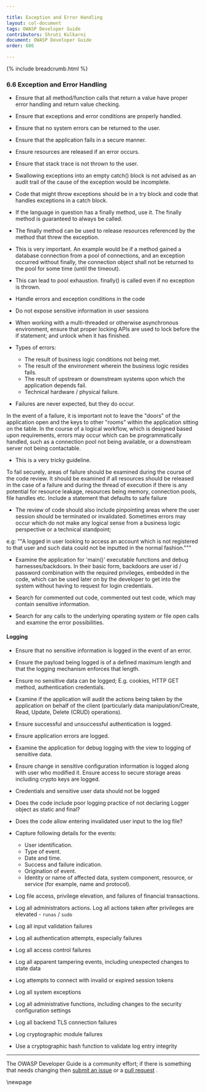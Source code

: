 ```yaml
---

title: Exception and Error Handling
layout: col-document
tags: OWASP Developer Guide
contributors: Shruti Kulkarni
document: OWASP Developer Guide
order: 606

---
```


{% include breadcrumb.html %}

### 6.6 Exception and Error Handling

* Ensure that all method/function calls that return a value have proper error handling and return value checking.
* Ensure that exceptions and error conditions are properly handled.
* Ensure that no system errors can be returned to the user.
* Ensure that the application fails in a secure manner.
* Ensure resources are released if an error occurs.
* Ensure that stack trace is not thrown to the user.
* Swallowing exceptions into an empty catch() block is not advised as an audit trail
    of the cause of the exception would be incomplete.
* Code that might throw exceptions should be in a try block and code that handles exceptions in a catch block.
* If the language in question has a finally method, use it. The finally method is guaranteed to always be called.
* The finally method can be used to release resources referenced by the method that threw the exception.
* This is very important. An example would be if a method gained a database connection from a pool of connections,
    and an exception occurred without finally, the connection object shall not be returned
    to the pool for some time (until the timeout).
* This can lead to pool exhaustion. finally() is called even if no exception is thrown.
* Handle errors and exception conditions in the code
* Do not expose sensitive information in user sessions
* When working with a multi-threaded or otherwise asynchronous environment,
    ensure that proper locking APIs are used to lock before the if statement;
    and unlock when it has finished.

* Types of errors:
  * The result of business logic conditions not being met.
  * The result of the environment wherein the business logic resides fails.
  * The result of upstream or downstream systems upon which the application depends fail.
  * Technical hardware / physical failure.

* Failures are never expected, but they do occur.

In the event of a failure, it is important not to leave the "doors" of the application open
and the keys to other "rooms" within the application sitting on the table.
In the course of a logical workflow, which is designed based upon requirements,
errors may occur which can be programmatically handled,
such as a connection pool not being available, or a downstream server not being contactable.

* This is a very tricky guideline.

To fail securely, areas of failure should be examined during the course of the code review.
It should be examined if all resources should be released in the case of a failure
and during the thread of execution if there is any potential for resource leakage,
resources being memory, connection pools, file handles etc.
Include a statement that defaults to safe failure

* The review of code should also include pinpointing areas where the user session should be terminated or invalidated.
Sometimes errors may occur which do not make any logical sense from a business logic perspective
or a technical standpoint;

e.g: ""A logged in user looking to access an account which is not registered to that user
and such data could not be inputted in the normal fashion."""

* Examine the application for 'main()' executable functions and debug harnesses/backdoors.
In their basic form, backdoors are user id / password combination with the required privileges, embedded in the code,
which can be used later on by the developer to get into the system without having to request for login credentials.

* Search for commented out code, commented out test code, which may contain sensitive information.

* Search for any calls to the underlying operating system or file open calls and examine the error possibilities.

#### Logging

* Ensure that no sensitive information is logged in the event of an error.

* Ensure the payload being logged is of a defined maximum length and that the logging mechanism enforces that length.

* Ensure no sensitive data can be logged; E.g. cookies, HTTP GET method, authentication credentials.

* Examine if the application will audit the actions being taken by the application on behalf of the client
    (particularly data manipulation/Create, Read, Update, Delete (CRUD) operations).

* Ensure successful and unsuccessful authentication is logged.

* Ensure application errors are logged.

* Examine the application for debug logging with the view to logging of sensitive data.

* Ensure change in sensitive configuration information is logged along with user who modified it.
    Ensure access to secure storage areas including crypto keys are logged.

* Credentials and sensitive user data should not be logged

* Does the code include poor logging practice of not declaring Logger object as static and final?

* Does the code allow entering invalidated user input to the log file?

* Capture following details for the events:

  * User identification.
  * Type of event.
  * Date and time.
  * Success and failure indication.
  * Origination of event.
  * Identity or name of affected data, system component, resource, or service (for example, name and protocol).

* Log file access, privilege elevation, and failures of financial transactions.

* Log all administrators actions. Log all actions taken after privileges are elevated - `runas` / `sudo`

* Log all input validation failures

* Log all authentication attempts, especially failures

* Log all access control failures

* Log all apparent tampering events, including unexpected changes to state data

* Log attempts to connect with invalid or expired session tokens

* Log all system exceptions

* Log all administrative functions, including changes to the security configuration settings

* Log all backend TLS connection failures

* Log cryptographic module failures

* Use a cryptographic hash function to validate log entry integrity

----

The OWASP Developer Guide is a community effort; if there is something that needs changing
then [submit an issue][issue0606] or a [pull request][pr] .

[issue0606]: https://github.com/OWASP/www-project-developer-guide/issues/new?labels=enhancement&template=request.md&title=Update:%2006-secure-design/06-exception-error-handling
[pr]: https://github.com/OWASP/www-project-developer-guide/pulls

\newpage
